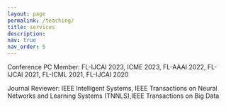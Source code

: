 ```yaml
---
layout: page
permalink: /teaching/
title: services
description: 
nav: true
nav_order: 5
---
```


Conference PC Member:
FL-IJCAI 2023, ICME 2023, FL-AAAI 2022, FL-IJCAI 2021, FL-ICML 2021, FL-IJCAI 2020

Journal Reviewer:
IEEE Intelligent Systems, IEEE Transactions on Neural Networks and Learning Systems (TNNLS),IEEE Transactions on Big Data 